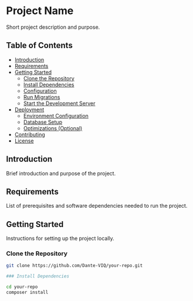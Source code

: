 # Project Name

Short project description and purpose.

## Table of Contents

- [Introduction](#introduction)
- [Requirements](#requirements)
- [Getting Started](#getting-started)
  - [Clone the Repository](#clone-the-repository)
  - [Install Dependencies](#install-dependencies)
  - [Configuration](#configuration)
  - [Run Migrations](#run-migrations)
  - [Start the Development Server](#start-the-development-server)
- [Deployment](#deployment)
  - [Environment Configuration](#environment-configuration)
  - [Database Setup](#database-setup)
  - [Optimizations (Optional)](#optimizations-optional)
- [Contributing](#contributing)
- [License](#license)

## Introduction

Brief introduction and purpose of the project.

## Requirements

List of prerequisites and software dependencies needed to run the project.

## Getting Started

Instructions for setting up the project locally.

### Clone the Repository

```bash
git clone https://github.com/Dante-VIQ/your-repo.git

### Install Dependencies

cd your-repo
composer install



